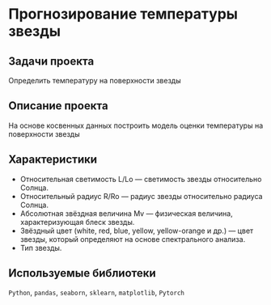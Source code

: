 # Прогнозирование температуры звезды

## Задачи проекта
Определить температуру на поверхности звезды

## Описание проекта
На основе косвенных данных построить модель оценки температуры на поверхности звезды

## Характеристики
- Относительная светимость L/Lo — светимость звезды относительно Солнца.
- Относительный радиус R/Ro — радиус звезды относительно радиуса Солнца.
- Абсолютная звёздная величина Mv — физическая величина, характеризующая блеск звезды.
- Звёздный цвет (white, red, blue, yellow, yellow-orange и др.) — цвет звезды, который определяют на основе спектрального анализа.
- Тип звезды.

## Используемые библиотеки
`Python`, `pandas`, `seaborn`, `sklearn`, `matplotlib`, `Pytorch`
